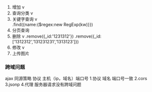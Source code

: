 1. 增加   v 
2. 查询分类  v
3. 关键字查询 v  
  .find({name:{$regex:new RegExp(kw)}})
4. 分页查询
5. 删除  v 
.remove({_id:'1231312'})
.remove({_id:['1312312','131231231','1313123']})
6. 修改  v
7. 上传图片

### 跨域问题
ajax 同源策略  协议  主机（ip，域名）端口号
1.协议 域名 端口号一致
2.cors
3.jsonp
4.代理  服务器请求没有跨域问题

